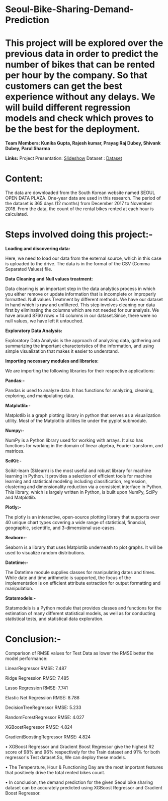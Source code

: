 # Seoul-Bike-Sharing-Demand-Prediction

# This project will be explored over the previous data in order to predict the number of bikes that can be rented per hour by the company. So that customers can get the best experience without any delays. We will build different regression models and check which proves to be the best for the deployment.

**Team Members: Kunika Gupta, Rajesh kumar, Prayag Raj Dubey, Shivank Dubey, Parul Sharma**

**Links:**
Project Presentation: [Slideshow](https://docs.google.com/presentation/d/1wzqfaKUjBtX8FeTKpKsxlLXe9WXFpYx8/edit#slide=id.p1)
Dataset : [Dataset](https://drive.google.com/drive/folders/1bjDKYA8zeAepgGbF8WoyMiPT0fqVRgdw)

# Content:
The data are downloaded from the South Korean website named SEOUL OPEN DATA PLAZA. One-year data are used in this research. The period of the dataset is 365 days (12 months) from December 2017 to November 2018. From the data, the count of the rental bikes rented at each hour is calculated.

# Steps involved doing this project:-

**Loading and discovering data:**

Here, we need to load our data from the external source, which in this case is uploaded to the drive. The data is in the format of the CSV (Comma Separated Values) file.

**Data Cleaning and Null values treatment:**

Data cleaning is an important step in the data analytics process in which you either remove or update information that is incomplete or improperly formatted. Null values Treatment by different methods. We have our dataset in hand which is raw and unfiltered. This step involves cleaning our data first by eliminating the columns which are not needed for our analysis. We have around 8760 rows × 14 columns in our dataset.Since, there were no null values, we have left it untouched.

**Exploratory Data Analysis:**

Exploratory Data Analysis is the approach of analyzing data, gathering and summarizing the important characteristics of the information, and using simple visualization that makes it easier to understand.

**Importing necessary modules and libraries:**

We are importing the following libraries for their respective applications:

**Pandas:-**

Pandas is used to analyze data. It has functions for analyzing, cleaning, exploring, and manipulating data.

**Matplotlib:-**

Matplotlib is a graph plotting library in python that serves as a visualization utility. Most of the Matplotlib utilities lie under the pyplot submodule.

**Numpy:-**

NumPy is a Python library used for working with arrays. It also has functions for working in the domain of linear algebra, Fourier transform, and matrices.

**SciKit:-**

Scikit-learn (Sklearn) is the most useful and robust library for machine learning in Python. It provides a selection of efficient tools for machine learning and statistical modeling including classification, regression, clustering and dimensionality reduction via a consistent interface in Python. This library, which is largely written in Python, is built upon NumPy, SciPy and Matplotlib.

**Plotly:-**

The plotly is an interactive, open-source plotting library that supports over 40 unique chart types covering a wide range of statistical, financial, geographic, scientific, and 3-dimensional use-cases.

**Seaborn:-**

Seaborn is a library that uses Matplotlib underneath to plot graphs. It will be used to visualize random distributions.

**Datetime:-**

The Datetime module supplies classes for manipulating dates and times. While date and time arithmetic is supported, the focus of the implementation is on efficient attribute extraction for output formatting and manipulation.

**Statsmodels:-**

Statsmodels is a Python module that provides classes and functions for the estimation of many different statistical models, as well as for conducting statistical tests, and statistical data exploration.

# Conclusion:-

Comparison of RMSE values for Test Data as lower the RMSE better the model performance:

LinearRegressor RMSE: 7.487 

Ridge Regression RMSE: 7.485 

Lasso Regression RMSE: 7.741 

Elastic Net Regression RMSE: 8.788

DecisionTreeRegressor RMSE: 5.233 

RandomForestRegressor RMSE: 4.027 

XGBoostRegressor RMSE: 4.824 

GradientBoostingRegressor RMSE: 4.824

• XGBoost Regressor and Gradient Boost Regressor give the highest R2 score of 98% and 96% respectively for the Train dataset and 91% for both regressor's Test dataset.So, We can deploy these models. 

• The Temperature, Hour & Functioning Day are the most important features that positively drive the total rented bikes count. 

• In conclusion, the demand prediction for the given Seoul bike sharing dataset can be accurately predicted using XGBoost Regressor and Gradient Boost Regressor.








